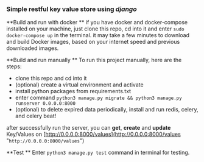 ### Simple restful key value store using *django*


 **Build and run with docker **
if you have docker and docker-compose installed on your machine, just clone this repo, cd into it and enter `sudo docker-compose up` in the terminal.
it may take a few minutes to download and build Docker images, based on your internet speed and previous downloaded images.

**Build and run manually **
To run this project manually, here are the steps:
- clone this repo and cd into it
- (optional) create a virtual environment and activate
- install python packages from requirements.txt
- enter command `python3 manage.py migrate && python3 manage.py runserver 0.0.0.0:8000`
- (optional) to delete expired data periodically, install and run redis, celery, and celery beat! 


after successfully run the server, you can **get**, **create** and **update** Key/Values on [http://0.0.0.0:8000/values](http://0.0.0.0:8000/values "`http://0.0.0.0:8000/values`")

**Test **
Enter `python3 manage.py test` command in terminal for testing.